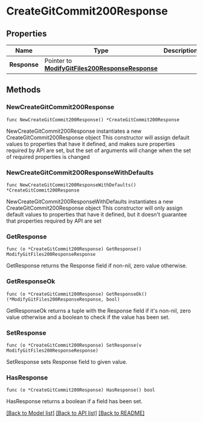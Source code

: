 # CreateGitCommit200Response

## Properties

Name | Type | Description | Notes
------------ | ------------- | ------------- | -------------
**Response** | Pointer to [**ModifyGitFiles200ResponseResponse**](ModifyGitFiles200ResponseResponse.md) |  | [optional] 

## Methods

### NewCreateGitCommit200Response

`func NewCreateGitCommit200Response() *CreateGitCommit200Response`

NewCreateGitCommit200Response instantiates a new CreateGitCommit200Response object
This constructor will assign default values to properties that have it defined,
and makes sure properties required by API are set, but the set of arguments
will change when the set of required properties is changed

### NewCreateGitCommit200ResponseWithDefaults

`func NewCreateGitCommit200ResponseWithDefaults() *CreateGitCommit200Response`

NewCreateGitCommit200ResponseWithDefaults instantiates a new CreateGitCommit200Response object
This constructor will only assign default values to properties that have it defined,
but it doesn't guarantee that properties required by API are set

### GetResponse

`func (o *CreateGitCommit200Response) GetResponse() ModifyGitFiles200ResponseResponse`

GetResponse returns the Response field if non-nil, zero value otherwise.

### GetResponseOk

`func (o *CreateGitCommit200Response) GetResponseOk() (*ModifyGitFiles200ResponseResponse, bool)`

GetResponseOk returns a tuple with the Response field if it's non-nil, zero value otherwise
and a boolean to check if the value has been set.

### SetResponse

`func (o *CreateGitCommit200Response) SetResponse(v ModifyGitFiles200ResponseResponse)`

SetResponse sets Response field to given value.

### HasResponse

`func (o *CreateGitCommit200Response) HasResponse() bool`

HasResponse returns a boolean if a field has been set.


[[Back to Model list]](../README.md#documentation-for-models) [[Back to API list]](../README.md#documentation-for-api-endpoints) [[Back to README]](../README.md)


